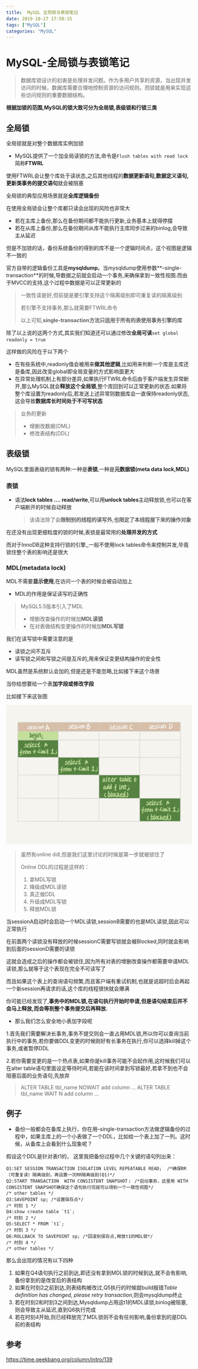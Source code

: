 ```yaml
---
title:  MySQL 全局锁与表锁笔记
date: 2019-10-27 17:50:15
tags: ["MySQL"]
categories: "MySQL"
---
```


# MySQL-全局锁与表锁笔记

> 数据库锁设计的初衷是处理并发问题。作为多用户共享的资源，当出现并发访问的时候，数据库需要合理地控制资源的访问规则。而锁就是用来实现这些访问规则的重要数据结构。

**根据加锁的范围,MySQL的锁大致可分为全局锁,表级锁和行锁三类**

## 全局锁

全局锁就是对整个数据库实例加锁

- MySQL提供了一个加全局读锁的方法,命令是`Flush tables with read lock`简称**FTWRL**

使用FTWRL会让整个库处于读状态,之后其他线程的**数据更新语句,数据定义语句,更新类事务的提交语句**就会被阻塞

全局锁的典型应用场景就是**全库逻辑备份**

在使用全局锁会让整个库都只读会出现的风险也非常大

- 若在主库上备份,那么在备份期间都不能执行更新,业务基本上就得停摆
- 若在从库上备份,那么在备份期间从库不能执行主库同步过来的binlog,会导致主从延迟

但是不加锁的话，备份系统备份的得到的库不是一个逻辑时间点，这个视图是逻辑不一致的

官方自带的逻辑备份工具是**mysqldump**。当mysqldump使用参数**–single-transaction**的时候,导数据之前就会启动一个事务,来确保拿到一致性视图.而由于MVCC的支持,这个过程中数据是可以正常更新的

> 一致性读是好,但前提是要引擎支持这个隔离级别即可重复读的隔离级别
>
> 若引擎不支持事务,那么就需要FTWRL命令
>
> 以上可知,**single-transaction方法只适用于所有的表使用事务引擎的库**

除了以上说的这两个方式,其实我们知道还可以通过修改**全局可读**`set global readonly = true`

这样做的风险在于以下两个

- 在有些系统中,readonly值会被用来**做其他逻辑**,比如用来判断一个库是主库还是备库,因此改变global即全局变量的方式影响面更大
- 在异常处理机制上有部分差异,如果执行FTWRL命令后由于客户端发生异常断开,那么MySQL就会**释放这个全局锁**,整个库回到可以正常更新的状态.如果将整个库设置为readonly后,若发送上述异常则数据库会一直保持readonly状态,这会导致**数据库长时间处于不可写状态**

> 业务的更新
>
> - 增删改数据(DML)
> - 修改表结构(DDL)

## 表级锁

MySQL里面表级的锁有两种:一种是**表锁**,一种是**元数据锁(meta data lock,MDL)**

### 表锁

- 语法**lock tables .... read/write**,可以用**unlock tables**主动释放锁,也可以在客户端断开的时候自动释放

  > 该语法除了会**限制别的线程的读写外,也限定了本线程接下来的操作对象**

在还没有出现更细粒度的锁的时候,表锁是最常用的**处理并发的方式**

而对于InnoDB这种支持行锁的引擎,,一般不使用lock tables命令来控制并发,毕竟锁住整个表的影响还是很大

### MDL(metadata lock)

MDL不需要**显示使用**,在访问一个表的时候会被自动加上
-  MDL的作用是保证读写的正确性
> MySQL5.5版本引入了MDL
> - 增删改查操作的时候加**MDL读锁**
> - 在对表做结构变更操作的时候加**MDL写锁**

我们在读写锁中需要注意的是

- 读锁之间不互斥
- 读写锁之间和写锁之间是互斥的,用来保证变更结构操作的安全性

MDL虽然是系统默认会加的,但是还是不能忽略,比如接下来这个场景

当你给想要给一个表**加字段或修改字段**

比如接下来这张图

![](https://raw.githubusercontent.com/catwithtudou/photo/master/20191028172521.png)

> 虽然有online ddl,但是我们这里讨论的时候是第一步就被锁住了
>
> Online DDL的过程是这样的：
>
> 1. 拿MDL写锁
> 2. 降级成MDL读锁
> 3. 真正做DDL
> 4. 升级成MDL写锁
> 5. 释放MDL锁

当sessionA启动时会启动一个MDL读锁,sessionB需要的也是MDL读锁,因此可以正常执行

在前面两个读锁没有释放的时候sessionC需要写锁就会被Blocked,同时就会影响到后面的sessionD需要的读锁

这就会造成之后的操作都会被锁住,因为所有对表的增删改查操作都需要申请MDL读锁,那么就等于这个表现在完全不可读写了

而且如果这个表上的查询语句频繁,而且客户端有重试机制,也就是说超时后会再起一个新session再请求的话,这个库的线程很快就会爆满

你可能已经发现了,**事务中的MDL锁,在语句执行开始时申请,但是语句结束后并不会马上释放,而会等到整个事务提交后再释放.**

- 那么我们怎么安全地小表加字段呢

1.首先我们需要解决长事务,事务不提交则会一直占用MDL锁,所以你可以查询当前执行中的事务,若你要做DDL变更的时候刚好有长事务在执行,你可以选择kill掉这个事务,或者暂停DDL

2.若你需要变更的是一个热点表,如果你是kill事务可能不会起作用,这时候我们可以在alter table语句里面设定等待时间,若能在该时间拿到写锁最好,若拿不到也不会阻塞后面的业务语句,先放弃

> ALTER TABLE tbl_name NOWAIT add column ...
> ALTER TABLE tbl_name WAIT N add column ... 

## 例子

- 备份一般都会在备库上执行，你在用–single-transaction方法做逻辑备份的过程中，如果主库上的一个小表做了一个DDL，比如给一个表上加了一列。这时候，从备库上会看到什么现象呢？

假设这个DDL是针对表t1的， 这里我把备份过程中几个关键的语句列出来：

```mysql
Q1:SET SESSION TRANSACTION ISOLATION LEVEL REPEATABLE READ;  /*确保RR（可重复读）隔离级别，再设置一次RR隔离级别(Q1)*/
Q2:START TRANSACTION  WITH CONSISTENT SNAPSHOT； /*启动事务，这里用 WITH CONSISTENT SNAPSHOT确保这个语句执行完就可以得到一个一致性视图*/
/* other tables */
Q3:SAVEPOINT sp; /*设置保存点*/
/* 时刻 1 */
Q4:show create table `t1`;
/* 时刻 2 */
Q5:SELECT * FROM `t1`;
/* 时刻 3 */
Q6:ROLLBACK TO SAVEPOINT sp; /*回滚到保存点,释放t1的MDL锁*/
/* 时刻 4 */
/* other tables */
```

那么会出现的情况有以下四种

1. 如果在Q4语句执行之前到达,即还没有拿到MDL锁的时候到达,就不会有影响,备份拿到的是改变后的表结构
2. 如果在时刻2之前到达,则表结构被改过,Q5执行的时候就build报错*Table definition has changed, please retry transaction*,则会mysqldump终止
3. 若在时刻2和时刻3之间到达,Mysqldump占用这t1的MDL读锁,binlog被阻塞,则会导致主从延迟,直到Q6执行完成
4. 若在时刻4开始,则已经释放完了MDL锁则不会有任何影响,备份拿到的是DDL前的表结构


## 参考

<https://time.geekbang.org/column/intro/139>